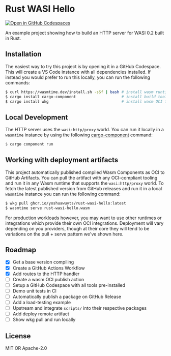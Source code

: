 # Rust WASI Hello

[![Open in GitHub Codespaces](https://github.com/codespaces/badge.svg)](https://codespaces.new/yoshuawuyts/rust-wasi-hello)

An example project showing how to build an HTTP server for WASI 0.2 built in
Rust.

## Installation

The easiest way to try this project is by opening it in a GitHub Codespace. This
will create a VS Code instance with all dependencies installed. If instead you
would prefer to run this locally, you can run the following commands:

```bash
$ curl https://wasmtime.dev/install.sh -sSf | bash # install wasm runtime
$ cargo install cargo-component                    # install build tooling
$ cargo install wkg                                # install wasm OCI tooling
```

## Local Development

The HTTP server uses the `wasi:http/proxy` world. You can run it locally in a
`wasmtime` instance by using the following [cargo-component] command:

```rust
$ cargo component run
```

## Working with deployment artifacts

This project automatically published compiled Wasm Components as OCI to GitHub
Artifacts. You can pull the artifact with any OCI-compliant tooling and run it
in any Wasm runtime that supports the `wasi:http/proxy` world. To fetch the
latest published version from GitHub releases and run it in a local `wasmtime`
instance you can run the following command:

```bash
$ wkg pull ghcr.io/yoshuawuyts/rust-wasi-hello:latest
$ wasmtime serve rust-wasi-hello.wasm
```

For production workloads however, you may want to use other runtimes or
integrations which provide their own OCI integrations. Deployment will vary
depending on you providers, though at their core they will tend to be variations
on the pull + serve pattern we've shown here.

## Roadmap

- [x] Get a base version compiling
- [x] Create a GitHub Actions Workflow
- [x] Add routes to the HTTP handler
- [ ] Create a wasm OCI publish action
- [ ] Setup a GitHub Codespace with all tools pre-installed
- [ ] Demo unit tests in CI
- [ ] Automatically publish a package on GitHub Release
- [ ] Add a load-testing example
- [ ] Upstream and integrate `scripts/` into their respective packages
- [ ] Add deploy remote artifact
- [ ] Show wkg pull and run locally

## License

MIT OR Apache-2.0

[cargo-component]: https://github.com/bytecodealliance/cargo-component

